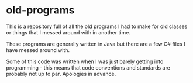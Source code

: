# old-programs

This is a repository full of all the old programs I had to make for old classes or things that I messed around with in another time.

These programs are generally written in Java but there are a few C# files I have messed around with.

Some of this code was written when I was just barely getting into programming - this means that code conventions and standards are probably not up to par. Apologies in advance.
